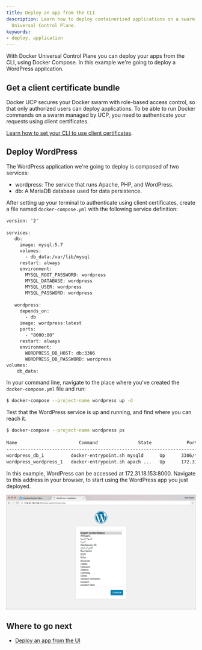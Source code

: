 ```yaml
---
title: Deploy an app from the CLI
description: Learn how to deploy containerized applications on a swarm, with Docker
  Universal Control Plane.
keywords:
- deploy, application
---
```


With Docker Universal Control Plane you can deploy your apps from the CLI,
using Docker Compose. In this example we're going to deploy a WordPress
application.

## Get a client certificate bundle

Docker UCP secures your Docker swarm with role-based access control, so that only
authorized users can deploy applications. To be able to run
Docker commands on a swarm managed by UCP, you need to authenticate your
requests using client certificates.

[Learn how to set your CLI to use client certificates](../access-ucp/cli-based-access.md).

## Deploy WordPress

The WordPress application we're going to deploy is composed of two services:

* wordpress: The service that runs Apache, PHP, and WordPress.
* db: A MariaDB database used for data persistence.

After setting up your terminal to authenticate using client certificates,
create a file named `docker-compose.yml` with the following service definition:

```none
version: '2'

services:
   db:
     image: mysql:5.7
     volumes:
       - db_data:/var/lib/mysql
     restart: always
     environment:
       MYSQL_ROOT_PASSWORD: wordpress
       MYSQL_DATABASE: wordpress
       MYSQL_USER: wordpress
       MYSQL_PASSWORD: wordpress

   wordpress:
     depends_on:
       - db
     image: wordpress:latest
     ports:
       - "8000:80"
     restart: always
     environment:
       WORDPRESS_DB_HOST: db:3306
       WORDPRESS_DB_PASSWORD: wordpress
volumes:
    db_data:
```

In your command line, navigate to the place where you've created the
`docker-compose.yml` file and run:

```bash
$ docker-compose --project-name wordpress up -d
```

Test that the WordPress service is up and running, and find where you can
reach it.

```bash
$ docker-compose --project-name wordpress ps

Name                       Command               State             Ports
------------------------------------------------------------------------------------------
wordpress_db_1          docker-entrypoint.sh mysqld      Up      3306/tcp                   
wordpress_wordpress_1   docker-entrypoint.sh apach ...   Up      172.31.18.153:8000->80/tcp
```

In this example, WordPress can be accessed at 172.31.18.153:8000. Navigate to
this address in your browser, to start using the WordPress app you just
deployed.

![](../images/deploy-app-cli-1.png)

## Where to go next

* [Deploy an app from the UI](index.md)
